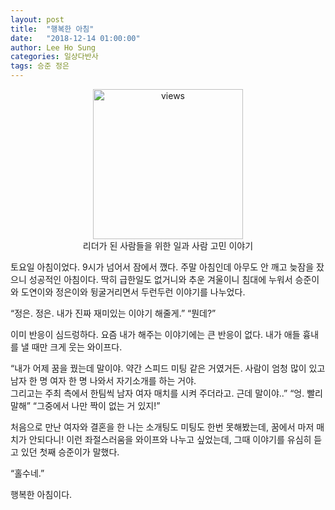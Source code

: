 ```yaml
---
layout: post
title:  "행복한 아침"
date:   "2018-12-14 01:00:00"
author: Lee Ho Sung
categories: 일상다반사
tags: 승준 정은
---
```


<center>
	<figure>
		<img src="http://blog.novice.io/assets/어서와리더는처음이지-1.jpg" width="240" alt="views">
		<figcaption>리더가 된 사람들을 위한 일과 사람 고민 이야기</figcaption>
	</figure>
</center>

토요일 아침이었다. 9시가 넘어서 잠에서 깼다. 주말 아침인데 아무도 안 깨고 늦잠을 잤으니 성공적인 아침이다. 
딱히 급한일도 없거니와 추운 겨울이니 침대에 누워서 승준이와 도연이와 정은이와 뒹굴거리면서 두런두런 이야기를 나누었다.  

“정은. 정은. 내가 진짜 재미있는 이야기 해줄게.” 
“뭔데?”  

이미 반응이 심드렁하다. 요즘 내가 해주는 이야기에는 큰 반응이 없다. 내가 애들 흉내를 낼 때만 크게 웃는 와이프다.  

“내가 어제 꿈을 꿨는데 말이야. 약간 스피드 미팅 같은 거였거든. 사람이 엄청 많이 있고 남자 한 명 여자 한 명 나와서 자기소개를 하는 거야.  
 그리고는 주최 측에서 한팀씩 남자 여자 매치를 시켜 주더라고. 근데 말이야..” 
“엉. 빨리 말해” 
“그중에서 나만 짝이 없는 거 있지!” 

처음으로 만난 여자와 결혼을 한 나는 소개팅도 미팅도 한번 못해봤는데, 꿈에서 마저 매치가 안되다니! 
이런 좌절스러움을 와이프와 나누고 싶었는데,  그때 이야기를 유심히 듣고 있던 첫째 승준이가 말했다.  

“홀수네.” 

행복한 아침이다.
